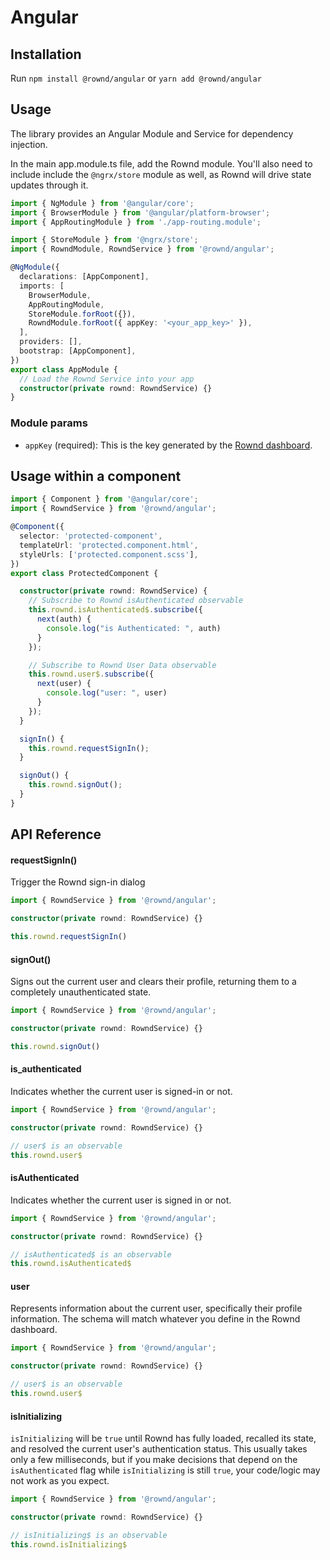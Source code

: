 # Angular

## Installation

Run `npm install @rownd/angular` or `yarn add @rownd/angular`

## Usage

The library provides an Angular Module and Service for dependency injection.

In the main app.module.ts file, add the Rownd module. You'll also need to include include the `@ngrx/store` module as well, as Rownd will drive state updates through it.

```ts
import { NgModule } from '@angular/core';
import { BrowserModule } from '@angular/platform-browser';
import { AppRoutingModule } from './app-routing.module';

import { StoreModule } from '@ngrx/store';
import { RowndModule, RowndService } from '@rownd/angular';

@NgModule({
  declarations: [AppComponent],
  imports: [
    BrowserModule,
    AppRoutingModule,
    StoreModule.forRoot({}),
    RowndModule.forRoot({ appKey: '<your_app_key>' }),
  ],
  providers: [],
  bootstrap: [AppComponent],
})
export class AppModule {
  // Load the Rownd Service into your app
  constructor(private rownd: RowndService) {}
}
```

### Module params
* `appKey` (required): This is the key generated by the [Rownd dashboard](https://app.rownd.io).

## Usage within a component

```ts
import { Component } from '@angular/core';
import { RowndService } from '@rownd/angular';

@Component({
  selector: 'protected-component',
  templateUrl: 'protected.component.html',
  styleUrls: ['protected.component.scss'],
})
export class ProtectedComponent {

  constructor(private rownd: RowndService) {
    // Subscribe to Rownd isAuthenticated observable
    this.rownd.isAuthenticated$.subscribe({
      next(auth) {
        console.log("is Authenticated: ", auth)
      }
    });

    // Subscribe to Rownd User Data observable
    this.rownd.user$.subscribe({
      next(user) {
        console.log("user: ", user)
      }
    });
  }

  signIn() {
    this.rownd.requestSignIn();
  }

  signOut() {
    this.rownd.signOut();
  }
} 
```


## API Reference

#### requestSignIn()

Trigger the Rownd sign-in dialog

```ts
import { RowndService } from '@rownd/angular';

constructor(private rownd: RowndService) {}

this.rownd.requestSignIn()
```


#### signOut()

Signs out the current user and clears their profile, returning them to a completely unauthenticated state.

```ts
import { RowndService } from '@rownd/angular';

constructor(private rownd: RowndService) {}

this.rownd.signOut()
```

#### is_authenticated

Indicates whether the current user is signed-in or not.

```ts
import { RowndService } from '@rownd/angular';

constructor(private rownd: RowndService) {}

// user$ is an observable
this.rownd.user$
```

#### isAuthenticated

Indicates whether the current user is signed in or not.

```ts
import { RowndService } from '@rownd/angular';

constructor(private rownd: RowndService) {}

// isAuthenticated$ is an observable
this.rownd.isAuthenticated$
```

#### user

Represents information about the current user, specifically their profile information. The schema will match whatever you define in the Rownd dashboard.

```ts
import { RowndService } from '@rownd/angular';

constructor(private rownd: RowndService) {}

// user$ is an observable
this.rownd.user$
```

#### isInitializing

`isInitializing` will be `true` until Rownd has fully loaded, recalled its state, and resolved the current user's authentication status. This usually takes only a few milliseconds, but if you make decisions that depend on the `isAuthenticated` flag while `isInitializing` is still `true`, your code/logic may not work as you expect.

```ts
import { RowndService } from '@rownd/angular';

constructor(private rownd: RowndService) {}

// isInitializing$ is an observable
this.rownd.isInitializing$
```
